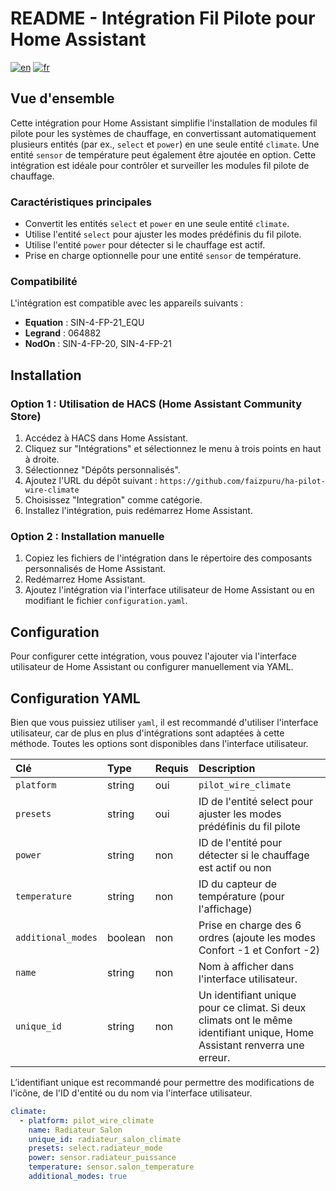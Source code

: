 # README - Intégration Fil Pilote pour Home Assistant

[![en](https://img.shields.io/badge/lang-en-red.svg)](https://github.com/faizpuru/ha-pilot-wire-climate/blob/master/README.md)
[![fr](https://img.shields.io/badge/lang-fr-blue.svg)](https://github.com/faizpuru/ha-pilot-wire-climate/blob/master/README-fr.md)

## Vue d'ensemble
Cette intégration pour Home Assistant simplifie l'installation de modules fil pilote pour les systèmes de chauffage, en convertissant automatiquement plusieurs entités (par ex., `select` et `power`) en une seule entité `climate`. Une entité `sensor` de température peut également être ajoutée en option. Cette intégration est idéale pour contrôler et surveiller les modules fil pilote de chauffage.

### Caractéristiques principales
- Convertit les entités `select` et `power` en une seule entité `climate`.
- Utilise l'entité `select` pour ajuster les modes prédéfinis du fil pilote.
- Utilise l'entité `power` pour détecter si le chauffage est actif.
- Prise en charge optionnelle pour une entité `sensor` de température.

### Compatibilité
L'intégration est compatible avec les appareils suivants :
- **Equation** : SIN-4-FP-21_EQU
- **Legrand** : 064882
- **NodOn** : SIN-4-FP-20, SIN-4-FP-21

## Installation

### Option 1 : Utilisation de HACS (Home Assistant Community Store)
1. Accédez à HACS dans Home Assistant.
2. Cliquez sur "Intégrations" et sélectionnez le menu à trois points en haut à droite.
3. Sélectionnez "Dépôts personnalisés".
4. Ajoutez l'URL du dépôt suivant : `https://github.com/faizpuru/ha-pilot-wire-climate`
5. Choisissez "Integration" comme catégorie.
6. Installez l'intégration, puis redémarrez Home Assistant.

### Option 2 : Installation manuelle
1. Copiez les fichiers de l'intégration dans le répertoire des composants personnalisés de Home Assistant.
2. Redémarrez Home Assistant.
3. Ajoutez l'intégration via l'interface utilisateur de Home Assistant ou en modifiant le fichier `configuration.yaml`.

## Configuration
Pour configurer cette intégration, vous pouvez l'ajouter via l'interface utilisateur de Home Assistant ou configurer manuellement via YAML.

## Configuration YAML

Bien que vous puissiez utiliser `yaml`, il est recommandé d'utiliser l'interface utilisateur, car de plus en plus d'intégrations sont adaptées à cette méthode. Toutes les options sont disponibles dans l'interface utilisateur.

| Clé                | Type    | Requis   | Description                                                                                                                     |
| :----------------- | :------ | :------- | :------------------------------------------------------------------------------------------------------------------------------ |
| `platform`         | string  | oui      | `pilot_wire_climate`                                                                                                            |
| `presets`          | string  | oui      | ID de l'entité select pour ajuster les modes prédéfinis du fil pilote                                                           |
| `power`            | string  | non      | ID de l'entité pour détecter si le chauffage est actif ou non                                                                   |
| `temperature`      | string  | non      | ID du capteur de température (pour l'affichage)                                                                                 |
| `additional_modes` | boolean | non      | Prise en charge des 6 ordres (ajoute les modes Confort -1 et Confort -2)                                                        |
| `name`             | string  | non      | Nom à afficher dans l'interface utilisateur.                                                                                    |
| `unique_id`        | string  | non      | Un identifiant unique pour ce climat. Si deux climats ont le même identifiant unique, Home Assistant renverra une erreur.       |

L’identifiant unique est recommandé pour permettre des modifications de l'icône, de l'ID d'entité ou du nom via l'interface utilisateur.

```yaml
climate:
  - platform: pilot_wire_climate
    name: Radiateur Salon
    unique_id: radiateur_salon_climate
    presets: select.radiateur_mode
    power: sensor.radiateur_puissance
    temperature: sensor.salon_temperature
    additional_modes: true